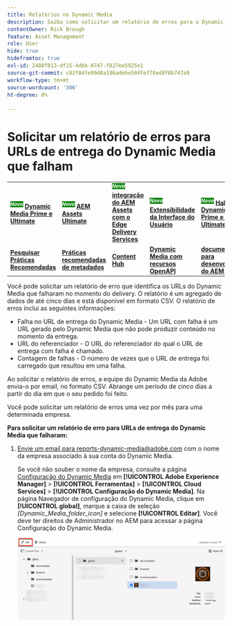 ```yaml
---
title: Relatórios no Dynamic Media
description: Saiba como solicitar um relatório de erros para o Dynamic Media delivery URLs que falham.
contentOwner: Rick Brough
feature: Asset Management
role: User
hide: true
hidefromtoc: true
exl-id: 2488f813-df15-4dbb-8747-f827ee5925e1
source-git-commit: c82f84fe99d8a196adebe504fef78ed8f0b747a9
workflow-type: tm+mt
source-wordcount: '306'
ht-degree: 0%

---
```


# Solicitar um relatório de erros para URLs de entrega do Dynamic Media que falham

<table>
    <tr>
        <td>
            <sup style= "background-color:#008000; color:#FFFFFF; font-weight:bold"><i>Novo</i></sup> <a href="/help/assets/dynamic-media/dm-prime-ultimate.md"><b>Dynamic Media Prime e Ultimate</b></a>
        </td>
        <td>
            <sup style= "background-color:#008000; color:#FFFFFF; font-weight:bold"><i>Novo</i></sup> <a href="/help/assets/assets-ultimate-overview.md"><b>AEM Assets Ultimate</b></a>
        </td>
        <td>
            <sup style= "background-color:#008000; color:#FFFFFF; font-weight:bold"><i>Nova</i></sup> <a href="/help/assets/integrate-aem-assets-edge-delivery-services.md"><b>integração do AEM Assets com o Edge Delivery Services</b></a>
        </td>
        <td>
            <sup style= "background-color:#008000; color:#FFFFFF; font-weight:bold"><i>Novo</i></sup> <a href="/help/assets/aem-assets-view-ui-extensibility.md"><b>Extensibilidade da Interface do Usuário</b></a>
        </td>
          <td>
            <sup style= "background-color:#008000; color:#FFFFFF; font-weight:bold"><i>Novo</i></sup> <a href="/help/assets/dynamic-media/enable-dynamic-media-prime-and-ultimate.md"><b>Habilitar o Dynamic Media Prime e o Ultimate</b></a>
        </td>
    </tr>
    <tr>
        <td>
            <a href="/help/assets/search-best-practices.md"><b>Pesquisar Práticas Recomendadas</b></a>
        </td>
        <td>
            <a href="/help/assets/metadata-best-practices.md"><b>Práticas recomendadas de metadados</b></a>
        </td>
        <td>
            <a href="/help/assets/product-overview.md"><b>Content Hub</b></a>
        </td>
        <td>
            <a href="/help/assets/dynamic-media-open-apis-overview.md"><b>Dynamic Media com recursos OpenAPI</b></a>
        </td>
        <td>
            <a href="https://developer.adobe.com/experience-cloud/experience-manager-apis/"><b>documentação para desenvolvedores do AEM Assets</b></a>
        </td>
    </tr>
</table>

Você pode solicitar um relatório de erro que identifica os URLs do Dynamic Media que falharam no momento do delivery. O relatório é um agregado de dados de até cinco dias e está disponível em formato CSV. O relatório de erros inclui as seguintes informações:

* Falha no URL de entrega do Dynamic Media - Um URL com falha é um URL gerado pelo Dynamic Media que não pode produzir conteúdo no momento da entrega.
* URL do referenciador - O URL do referenciador do qual o URL de entrega com falha é chamado.
* Contagem de falhas - O número de vezes que o URL de entrega foi carregado que resultou em uma falha.

Ao solicitar o relatório de erros, a equipe do Dynamic Media da Adobe envia-o por email, no formato CSV. Abrange um período de cinco dias a partir do dia em que o seu pedido foi feito.

Você pode solicitar um relatório de erros uma vez por mês para uma determinada empresa.

**Para solicitar um relatório de erro para URLs de entrega do Dynamic Media que falharam:**

1. [Envie um email para reports-dynamic-media@adobe.com](mailto:reports-dynamic-media@adobe.com) com o nome da empresa associado à sua conta do Dynamic Media.

   Se você não souber o nome da empresa, consulte a página [Configuração do Dynamic Media](https://experienceleague.adobe.com/docs/experience-manager-cloud-service/assets/dynamicmedia/config-dm.html?lang=pt-BR#configuring-dynamic-media-cloud-services) em **[!UICONTROL Adobe Experience Manager]** > **[!UICONTROL Ferramentas]** > **[!UICONTROL Cloud Services]** > **[!UICONTROL Configuração do Dynamic Media]**. Na página Navegador de configuração do Dynamic Media, clique em **[!UICONTROL global]**, marque a caixa de seleção *[Dynamic_Media_folder_icon]* e selecione **[!UICONTROL Editar]**. Você deve ter direitos de Administrador no AEM para acessar a página Configuração do Dynamic Media.

   ![Acessando a página Configuração do Dynamic Media.](/help/assets/dynamic-media/assets/reporting-accessdmconfig.png)
